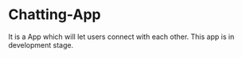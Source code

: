# Chatting-App
It is a App which will let users connect with each other. This app is in development stage.
